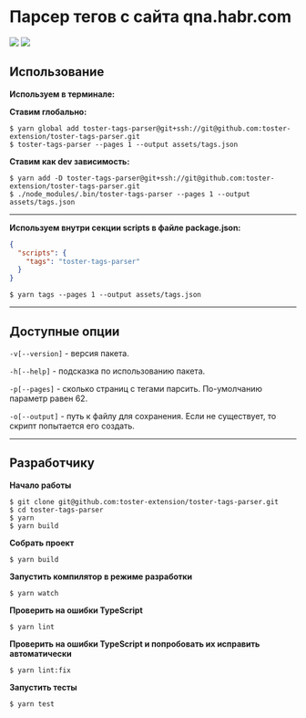 # Парсер тегов с сайта qna.habr.com

[![](https://travis-ci.com/toster-extension/toster-tags-parser.svg?token=VFf9QrVVyiw8FmrinqqQ&branch=master)](https://travis-ci.com/toster-extension/toster-tags-parser)
![](https://img.shields.io/david/toster-extension/toster-tags-parser.svg)


## Использование

**Используем в терминале:**

**Ставим глобально:**

```shell
$ yarn global add toster-tags-parser@git+ssh://git@github.com:toster-extension/toster-tags-parser.git
$ toster-tags-parser --pages 1 --output assets/tags.json
```

**Ставим как dev зависимость:**

```shell
$ yarn add -D toster-tags-parser@git+ssh://git@github.com:toster-extension/toster-tags-parser.git
$ ./node_modules/.bin/toster-tags-parser --pages 1 --output assets/tags.json
```

- - -

**Используем внутри секции scripts в файле package.json:**

```json
{
  "scripts": {
    "tags": "toster-tags-parser"
  }
}
```

```shell
$ yarn tags --pages 1 --output assets/tags.json
```

- - -

## Доступные опции

`-v[--version]` - версия пакета.

`-h[--help]` - подсказка по использованию пакета.

`-p[--pages]` - сколько страниц с тегами парсить. По-умолчанию параметр равен 62.

`-o[--output]` - путь к файлу для сохранения. Если не существует, то скрипт попытается его создать.

- - -

## Разработчику

**Начало работы**

```shell
$ git clone git@github.com:toster-extension/toster-tags-parser.git
$ cd toster-tags-parser
$ yarn
$ yarn build
```

**Собрать проект**

```shell
$ yarn build
```

**Запустить компилятор в режиме разработки**

```shell
$ yarn watch
```

**Проверить на ошибки TypeScript**

```shell
$ yarn lint
```

**Проверить на ошибки TypeScript и попробовать их исправить автоматически**

```shell
$ yarn lint:fix
```

**Запустить тесты**

```shell
$ yarn test
```

